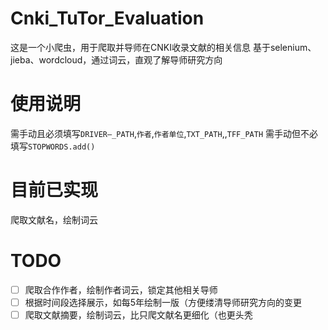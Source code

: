 # Cnki_TuTor_Evaluation
这是一个小爬虫，用于爬取并导师在CNKI收录文献的相关信息
基于selenium、jieba、wordcloud，通过词云，直观了解导师研究方向

# 使用说明
需手动且必须填写`DRIVER—_PATH`,`作者`,`作者单位`,`TXT_PATH`,,`TFF_PATH`
需手动但不必填写`STOPWORDS.add()`
# 目前已实现
爬取文献名，绘制词云


# TODO
- [ ] 爬取合作作者，绘制作者词云，锁定其他相关导师
- [ ] 根据时间段选择展示，如每5年绘制一版（方便缕清导师研究方向的变更
- [ ] 爬取文献摘要，绘制词云，比只爬文献名更细化（也更头秃
